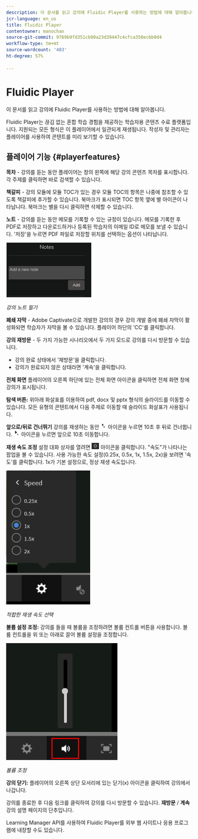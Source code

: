 ```yaml
---
description: 이 문서를 읽고 강의에 Fluidic Player를 사용하는 방법에 대해 알아봅니다.
jcr-language: en_us
title: Fluidic Player
contentowner: manochan
source-git-commit: 9769b9fd351cb90a23d39447c4cfca350ecbb0d4
workflow-type: tm+mt
source-wordcount: '483'
ht-degree: 57%

---
```




# Fluidic Player

이 문서를 읽고 강의에 Fluidic Player를 사용하는 방법에 대해 알아봅니다.

Fluidic Player는 끊김 없는 혼합 학습 경험을 제공하는 학습자용 콘텐츠 수료 플랫폼입니다. 지원되는 모든 형식은 이 플레이어에서 일관되게 재생됩니다. 작성자 및 관리자는 플레이어를 사용하여 콘텐트를 미리 보기할 수 있습니다.

## 플레이어 기능 {#playerfeatures}

<!--![](assets/fluidicplayer-callout.png)-->

**목차** - 강의를 듣는 동안 플레이어는 창의 왼쪽에 해당 강의 콘텐츠 목차를 표시합니다. 각 주제를 클릭하면 바로 검색할 수 있습니다.

**책갈피** - 강의 모듈에 모듈 TOC가 있는 경우 모듈 TOC의 항목은 나중에 참조할 수 있도록 책갈피에 추가할 수 있습니다. 북마크가 표시되면 TOC 항목 옆에 별 아이콘이 나타납니다. 북마크는 별을 다시 클릭하면 삭제할 수 있습니다.

**노트** - 강의를 듣는 동안 메모를 기록할 수 있는 규정이 있습니다. 메모를 기록한 후 PDF로 저장하고 다운로드하거나 등록된 학습자의 이메일 ID로 메모를 보낼 수 있습니다. &#39;저장&#39;을 누르면 PDF 파일로 저장할 위치를 선택하는 옵션이 나타납니다.

![](assets/notes.png)

*강의 노트 필기*

**폐쇄 자막** - Adobe Captivate으로 개발한 강의의 경우 강의 개발 중에 폐쇄 자막이 활성화되면 학습자가 자막을 볼 수 있습니다. 플레이어 하단의 &#39;CC&#39;를 클릭합니다.

**강의 재방문** - 두 가지 가능한 시나리오에서 두 가지 모드로 강의를 다시 방문할 수 있습니다.

* 강의 완료 상태에서 &#39;재방문&#39;을 클릭합니다.
* 강의가 완료되지 않은 상태라면 &#39;계속&#39;을 클릭합니다.

**전체 화면** 플레이어의 오른쪽 하단에 있는 전체 화면 아이콘을 클릭하면 전체 화면 창에 강의가 표시됩니다.

**탐색 버튼:** 위아래 화살표를 이용하여 pdf, docx 및 pptx 형식의 슬라이드를 이동할 수 있습니다. 모든 유형의 콘텐트에서 다음 주제로 이동할 때 슬라이드 화살표가 사용됩니다.

**앞으로/뒤로 건너뛰기** 강의를 재생하는 동안 ![](assets/asset-1.png) 아이콘을 누르면 10초 후 뒤로 건너뜁니다.  ![](assets/assets-2.png) 아이콘을 누르면 앞으로 10초 이동합니다.

**재생 속도 조정** 설정 대화 상자를 열려면 ![](assets/speedicon.png) 아이콘을 클릭합니다. &quot;속도&quot;가 나타나는 팝업을 볼 수 있습니다. 사용 가능한 속도 설정(0.25x, 0.5x, 1x, 1.5x, 2x)을 보려면 &#39;속도&#39;를 클릭합니다. 1x가 기본 설정으로, 정상 재생 속도입니다.

![](assets/speedvariants.png)

*적합한 재생 속도 선택*

**볼륨 설정 조정:** 강의를 들을 때 볼륨을 조정하려면 볼륨 컨트롤 버튼을 사용합니다. 볼륨 컨트롤을 위 또는 아래로 끌어 볼륨 설정을 조정합니다.

![](assets/volumecontrol.png)

*볼륨 조정*

**강의 닫기:** 플레이어의 오른쪽 상단 모서리에 있는 닫기(x) 아이콘을 클릭하여 강의에서 나갑니다.

강의를 종료한 후 다음 링크를 클릭하여 강의를 다시 방문할 수 있습니다. **재방문** / **계속** 강의 설명 페이지의 단추입니다.

Learning Manager API를 사용하여 Fluidic Player를 외부 웹 사이트나 응용 프로그램에 내장할 수도 있습니다.
